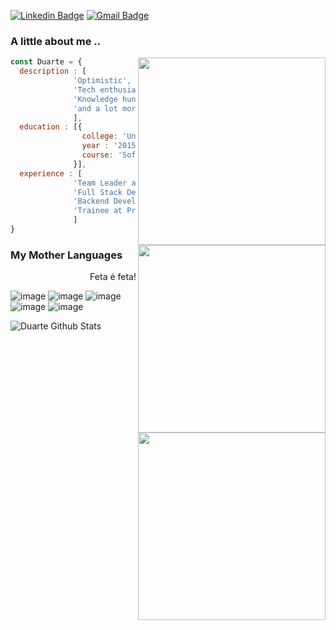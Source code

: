 [![Linkedin Badge](https://img.shields.io/badge/-Duarte-blue?style=flat-square&logo=Linkedin&logoColor=white&link=https://www.linkedin.com/in/jorgermduarte/)](https://www.linkedin.com/in/jorgermduarte/)
[![Gmail Badge](https://img.shields.io/badge/-jorge_duarte@outlook.pt-c14438?style=flat-square&logo=Gmail&logoColor=white&link=mailto:jorge_duarte@outlook.pt)](mailto:jorge_duarte@outlook.pt)


### A little about me ..

<img src="https://media.giphy.com/media/YZNPN0aYUaajdyFD14/giphy.gif" width="300" align="right">
<img src="https://user-images.githubusercontent.com/45755132/118344464-fbed9180-b525-11eb-9b66-deca73c6dabf.png" width="300" align="right">

```javascript
const Duarte = {
  description : [
              'Optimistic',
              'Tech enthusiast',
              'Knowledge hunter',
              'and a lot more'
              ],
  education : [{ 
                college: 'Universidade de Aveiro',
                year : '2015-2018',
                course: 'Software Developer' 
              }],
  experience : [
              'Team Leader at BoldApps LDA', 
              'Full Stack Developer at Edubox SA', 
              'Backend Developer at SpyFly',
              'Trainee at Prologica',
              ]
}
```

### My Mother Languages

<p align="right">Feta é feta!</p>
<img src="https://media.giphy.com/media/blSTtZehjAZ8I/giphy.gif" width="300" align="right">

![image](https://user-images.githubusercontent.com/45755132/118343014-35220380-b51e-11eb-9a6e-e30fc16dd354.png)
![image](https://user-images.githubusercontent.com/45755132/118343241-a7471800-b51f-11eb-89d4-99f86963b9c2.png)
![image](https://user-images.githubusercontent.com/45755132/118343152-20923b00-b51f-11eb-80dc-46468de9096b.png)
![image](https://user-images.githubusercontent.com/45755132/118343054-7f0ae980-b51e-11eb-8598-d7535bcddcc7.png)
![image](https://user-images.githubusercontent.com/45755132/118343080-a95ca700-b51e-11eb-89cd-e5272e5e1219.png)


<p align="left"> 
  <img src="https://github-readme-stats.vercel.app/api?username=jorgermduarte&theme=radical&show_icons=true" alt="Duarte Github Stats" />
</p>
